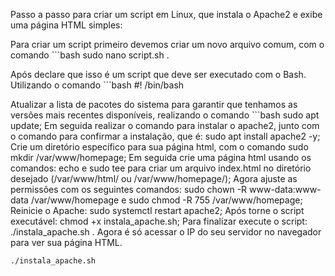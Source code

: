 Passo a passo para criar um script em Linux, que instala o Apache2 e exibe uma página HTML simples:

Para criar um script primeiro devemos criar um novo arquivo comum, com o comando ```bash sudo nano script.sh .

Após declare que isso é um script que deve ser executado com o Bash. Utilizando o comando ```bash #! /bin/bash

Atualizar a lista de pacotes do sistema para garantir que tenhamos as versões mais recentes disponíveis, realizando o comando ```bash sudo apt update;
Em seguida realizar o comando para instalar o apache2, junto com o comando para confirmar a instalação, que é: sudo apt install apache2 -y;
Crie um diretório específico para sua página html, com o comando sudo mkdir /var/www/homepage;
Em seguida crie uma página html usando os comandos: echo e sudo tee para criar um arquivo index.html no diretório desejado (/var/www/html/ ou /var/www/homepage/);
Agora ajuste as permissões com os seguintes comandos: sudo chown -R www-data:www-data /var/www/homepage e sudo chmod -R 755 /var/www/homepage;
Reinicie o Apache: sudo systemctl restart apache2;
Após torne o script executável: chmod +x instala_apache.sh;
Para finalizar execute o script: ./instala_apache.sh  .
Agora é só acessar o IP do seu servidor no navegador para ver sua página HTML.

```bash
./instala_apache.sh

